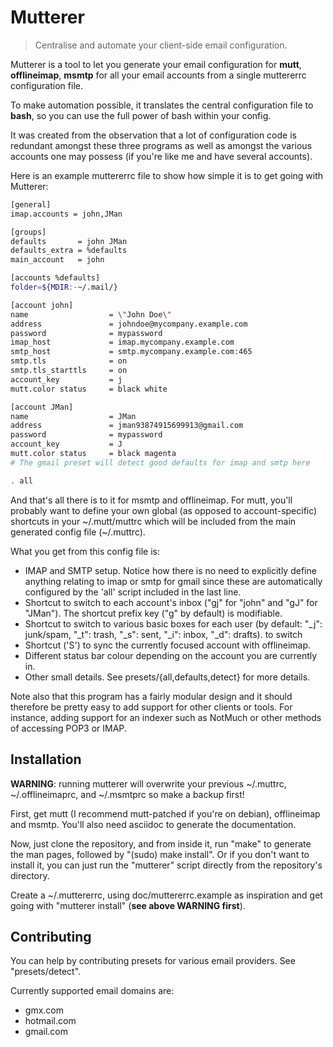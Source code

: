 Mutterer
========
> Centralise and automate your client-side email configuration.

Mutterer is a tool to let you generate your email configuration for
**mutt**, **offlineimap**, **msmtp** for all your email accounts from a
single muttererrc configuration file.

To make automation possible, it translates the central configuration file to
**bash**, so you can use the full power of bash within your config.

It was created from the observation that a lot of configuration code is
redundant amongst these three programs as well as amongst the various
accounts one may possess (if you're like me and have several accounts).

Here is an example muttererrc file to show how simple it is to get going
with Mutterer:

```bash
[general]
imap.accounts = john,JMan

[groups]
defaults       = john JMan
defaults_extra = %defaults
main_account   = john

[accounts %defaults]
folder=${MDIR:-~/.mail/}

[account john]
name                  = \"John Doe\"
address               = johndoe@mycompany.example.com
password              = mypassword
imap_host             = imap.mycompany.example.com
smtp_host             = smtp.mycompany.example.com:465
smtp.tls              = on
smtp.tls_starttls     = on
account_key           = j
mutt.color status     = black white

[account JMan]
name                  = JMan
address               = jman93874915699913@gmail.com
password              = mypassword
account_key           = J
mutt.color status     = black magenta
# The gmail preset will detect good defaults for imap and smtp here

. all
```

And that's all there is to it for msmtp and offlineimap. For mutt, you'll
probably want to define your own global (as opposed to account-specific)
shortcuts in your ~/.mutt/muttrc which will be included from the main
generated config file (~/.muttrc).

What you get from this config file is:

- IMAP and SMTP setup. Notice how there is no need to explicitly define
  anything relating to imap or smtp for gmail since these are automatically
  configured by the 'all' script included in the last line.
- Shortcut to switch to each account's inbox ("gj" for "john" and "gJ" for
  "JMan"). The shortcut prefix key ("g" by default) is modifiable.
- Shortcut to switch to various basic boxes for each user (by default:
  "\_j": junk/spam, "\_t": trash, "\_s": sent, "\_i": inbox, "\_d": drafts).
  to switch
- Shortcut ('S') to sync the currently focused account with offlineimap.
- Different status bar colour depending on the account you are currently in.
- Other small details. See presets/{all,defaults,detect} for more details.

Note also that this program has a fairly modular design and it should
therefore be pretty easy to add support for other clients or tools. For
instance, adding support for an indexer such as NotMuch or other methods of
accessing POP3 or IMAP.

Installation
------------
**WARNING**: running mutterer will overwrite your previous ~/.muttrc,
~/.offlineimaprc, and ~/.msmtprc so make a backup first!

First, get mutt (I recommend mutt-patched if you're on debian), offlineimap
and msmtp.
You'll also need asciidoc to generate the documentation.

Now, just clone the repository, and from inside it, run "make" to generate
the man pages, followed by "(sudo) make install".
Or if you don't want to install it, you can just run the "mutterer" script
directly from the repository's directory.

Create a ~/.muttererrc, using doc/muttererrc.example as inspiration and get
going with "mutterer install" (**see above WARNING first**).

Contributing
------------
You can help by contributing presets for various email providers. See
"presets/detect".

Currently supported email domains are:

- gmx.com
- hotmail.com
- gmail.com
